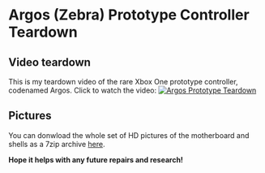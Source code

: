 # Argos (Zebra) Prototype Controller Teardown

## Video teardown
This is my teardown video of the rare Xbox One prototype controller, codenamed Argos. Click to watch the video:
[![Argos Prototype Teardown](https://img.youtube.com/vi/49iWDmPziOU/0.jpg)](https://www.youtube.com/watch?v=49iWDmPziOU)


## Pictures
You can donwload the whole set of HD pictures of the motherboard and shells as a 7zip archive [here](argos_zebra_controller.7z). 

**Hope it helps with any future repairs and research!**
